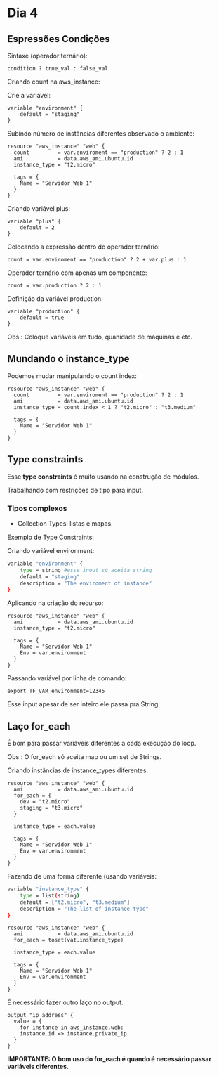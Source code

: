 # Dia 4

## Espressões Condições

Sintaxe (operador ternário): 

```
condition ? true_val : false_val
```

Criando count na aws_instance:

Crie a variável:

```
variable "environment" {
    default = "staging"
}
```

Subindo número de instâncias diferentes observado o ambiente:

```
resource "aws_instance" "web" {
  count         = var.enviroment == "production" ? 2 : 1
  ami           = data.aws_ami.ubuntu.id
  instance_type = "t2.micro"

  tags = {
    Name = "Servidor Web 1"
  }
}
```

Criando variável plus:

```
variable "plus" {
    default = 2
}
```

Colocando a expressão dentro do operador ternário:

```
count = var.enviroment == "production" ? 2 + var.plus : 1
```

Operador ternário com apenas um componente:

```
count = var.production ? 2 : 1
```

Definição da variável production:

```
variable "production" {
    default = true
}
```

Obs.: Coloque variáveis em tudo, quanidade de máquinas e etc.

## Mundando o instance_type

Podemos mudar manipulando o count index:

```
resource "aws_instance" "web" {
  count         = var.enviroment == "production" ? 2 : 1
  ami           = data.aws_ami.ubuntu.id
  instance_type = count.index < 1 ? "t2.micro" : "t3.medium"

  tags = {
    Name = "Servidor Web 1"
  }
}
```

## Type constraints

Esse **type constraints** é muito usando na construção de módulos. 

Trabalhando com restrições de tipo para input.

### Tipos complexos

- Collection Types: listas e mapas.

Exemplo de Type Constraints:

Criando variável environment:

```bash
variable "environment" {
    type = string #esse inout só aceita string
    default = "staging"
    description = "The enviroment of instance"
}
```

Aplicando na criação do recurso:

```
resource "aws_instance" "web" {
  ami           = data.aws_ami.ubuntu.id
  instance_type = "t2.micro"

  tags = {
    Name = "Servidor Web 1"
    Env = var.environment
  }
}
```

Passando variável por linha de comando:

```
export TF_VAR_environment=12345
```

Esse input apesar de ser inteiro ele passa pra String.

## Laço for_each

É bom para passar variáveis diferentes a cada execução do loop.

Obs.: O for_each só aceita map ou um set de Strings.

Criando instâncias de instance_types diferentes:

```
resource "aws_instance" "web" {
  ami           = data.aws_ami.ubuntu.id
  for_each = {
    dev = "t2.micro"
    staging = "t3.micro"
  }
  
  instance_type = each.value

  tags = {
    Name = "Servidor Web 1"
    Env = var.environment
  }
}
```

Fazendo de uma forma diferente (usando variáveis:

```bash
variable "instance_type" {
    type = list(string)
    default = ["t2.micro", "t3.medium"]
    description = "The list of instance type"
}
```

```
resource "aws_instance" "web" {
  ami           = data.aws_ami.ubuntu.id
  for_each = toset(vat.instance_type)
  
  instance_type = each.value

  tags = {
    Name = "Servidor Web 1"
    Env = var.environment
  }
}
```

É necessário fazer outro laço no output.

```
output "ip_address" {
  value = {
    for instance in aws_instance.web:
    instance.id => instance.private_ip
  }
}
```

**IMPORTANTE: O bom uso do for_each é quando é necessário passar variáveis diferentes.**